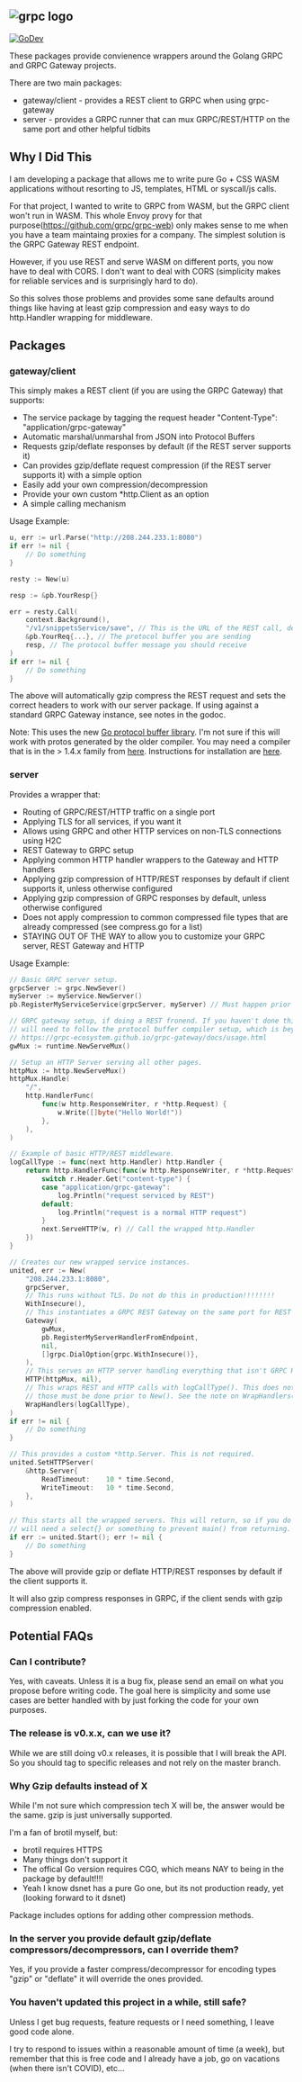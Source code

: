![grpc logo](https://raw.githubusercontent.com/cncf/artwork/master/projects/grpc/horizontal/color/grpc-horizontal-color.png)
---
[![GoDev](https://img.shields.io/static/v1?label=godev&message=reference&color=00add8)](https://pkg.go.dev/github.com/johnsiilver/grpc/server)

These packages provide convienence wrappers around the Golang GRPC and GRPC Gateway projects.

There are two main packages:
- gateway/client - provides a REST client to GRPC when using grpc-gateway
- server - provides a GRPC runner that can mux GRPC/REST/HTTP on the same port and other helpful tidbits

## Why I Did This

I am developing a package that allows me to write pure Go + CSS WASM applications without resorting to JS, templates, HTML or syscall/js calls.

For that project, I wanted to write to GRPC from WASM, but the GRPC client won't run in WASM. This whole Envoy provy for that purpose(https://github.com/grpc/grpc-web) only makes sense to me when you have a team maintaing proxies for a company. The simplest solution is the GRPC Gateway REST endpoint.  

However, if you use REST and serve WASM on different ports, you now have to deal with CORS. I don't want to deal with CORS (simplicity makes for reliable services and is surprisingly hard to do).

So this solves those problems and provides some sane defaults around things like having at least gzip compression and easy ways to do http.Handler wrapping for middleware.

## Packages

### gateway/client

This simply makes a REST client (if you are using the GRPC Gateway) that supports:
- The service package by tagging the request header "Content-Type": "application/grpc-gateway"
- Automatic marshal/unmarshal from JSON into Protocol Buffers
- Requests gzip/deflate responses by default (if the REST server supports it)
- Can provides gzip/deflate request compression (if the REST server supports it) with a simple option
- Easily add your own compression/decompression
- Provide your own custom *http.Client as an option
- A simple calling mechanism

Usage Example:

```go
u, err := url.Parse("http://208.244.233.1:8080")
if err != nil {
    // Do something
}

resty := New(u)

resp := &pb.YourResp{}

err = resty.Call(
    context.Background(),
    "/v1/snippetsService/save", // This is the URL of the REST call, defined in your proto file
    &pb.YourReq{...}, // The protocol buffer you are sending
    resp, // The protocol buffer message you should receive
)
if err != nil {
    // Do something
}
```
The above will automatically gzip compress the REST request and sets the correct headers to work with our server package. If using against a standard GRPC Gateway instance, see notes in the godoc.

Note: This uses the new [Go protocol buffer library](https://blog.golang.org/protobuf-apiv2). I'm
not sure if this will work with protos generated by the older compiler. You may need a compiler that is in the > 1.4.x family from [here](https://github.com/golang/protobuf/). Instructions for installation are [here](https://grpc.io/docs/languages/go/quickstart/).

### server

Provides a wrapper that:
- Routing of GRPC/REST/HTTP traffic on a single port
- Applying TLS for all services, if you want it
- Allows using GRPC and other HTTP services on non-TLS connections using H2C
- REST Gateway to GRPC setup
- Applying common HTTP handler wrappers to the Gateway and HTTP handlers
- Applying gzip compression of HTTP/REST responses by default if client supports it, unless otherwise configured
- Applying gzip compression of GRPC responses by default, unless otherwise configured
- Does not apply compression to common compressed file types that are already compressed (see compress.go for a list)
- STAYING OUT OF THE WAY to allow you to customize your GRPC server, REST Gateway and HTTP

Usage Example:

```go
// Basic GRPC server setup.
grpcServer := grpc.NewSever()
myServer := myService.NewServer()
pb.RegisterMyServiceService(grpcServer, myServer) // Must happen prior to New() call.

// GRPC gateway setup, if doing a REST fronend. If you haven't done this before, you
// will need to follow the protocol buffer compiler setup, which is beyond the scope of this.
// https://grpc-ecosystem.github.io/grpc-gateway/docs/usage.html
gwMux := runtime.NewServeMux()

// Setup an HTTP Server serving all other pages.
httpMux := http.NewServeMux()
httpMux.Handle(
    "/",
    http.HandlerFunc(
        func(w http.ResponseWriter, r *http.Request) {
            w.Write([]byte("Hello World!"))
        },
    ),
)

// Example of basic HTTP/REST middleware.
logCallType := func(next http.Handler) http.Handler {
    return http.HandlerFunc(func(w http.ResponseWriter, r *http.Request){
        switch r.Header.Get("content-type") {
        case "application/grpc-gateway":
            log.Println("request serviced by REST")
        default:
            log.Println("request is a normal HTTP request")
        }
        next.ServeHTTP(w, r) // Call the wrapped http.Handler
    })
}

// Creates our new wrapped service instances.
united, err := New(
    "208.244.233.1:8080",
    grpcServer,
    // This runs without TLS. Do not do this in production!!!!!!!!
    WithInsecure(),
    // This instantiates a GRPC REST Gateway on the same port for REST clients.
    Gateway(
        gwMux,
        pb.RegisterMyServerHandlerFromEndpoint,
        nil,
        []grpc.DialOption{grpc.WithInsecure()},
    ),
    // This serves an HTTP server handling everything that isn't GRPC REST on the same port.
    HTTP(httpMux, nil),
    // This wraps REST and HTTP calls with logCallType(). This does not wrap GRPC calls,
    // those must be done prior to New(). See the note on WrapHandlers().
    WrapHandlers(logCallType),
)
if err != nil {
    // Do something
}

// This provides a custom *http.Server. This is not required.
united.SetHTTPServer(
    &http.Server{
        ReadTimeout:    10 * time.Second,
        WriteTimeout:   10 * time.Second,
    },
)

// This starts all the wrapped servers. This will return, so if you do this in main() you
// will need a select{} or something to prevent main() from returning.
if err := united.Start(); err != nil {
    // Do something
}
```
The above will provide gzip or deflate HTTP/REST responses by default if the client supports it.

It will also gzip compress responses in GRPC, if the client sends with gzip compression enabled.

## Potential FAQs

### Can I contribute?

Yes, with caveats. Unless it is a bug fix, please send an email on what you propose before writing code. The goal here is simplicity and some use cases are better handled with by just forking the code for your own purposes.

### The release is v0.x.x, can we use it?

While we are still doing v0.x releases, it is possible that I will break the API. So you should tag to specific releases and not rely on the master branch.

### Why Gzip defaults instead of X

While I'm not sure which compression tech X will be, the answer would be the same. gzip is just universally supported.

I'm a fan of brotil myself, but:

- brotil requires HTTPS
- Many things don't support it
- The offical Go version requires CGO, which means NAY to being in the package by default!!!!
- Yeah I know dsnet has a pure Go one, but its not production ready, yet (looking forward to it dsnet)

Package includes options for adding other compression methods.

### In the server you provide default gzip/deflate compressors/decompressors, can I override them?

Yes, if you provide a faster compress/decompressor for encoding types "gzip" or "deflate" it will override the ones provided.

### You haven't updated this project in a while, still safe?

Unless I get bug requests, feature requests or I need something, I leave good code alone.

I try to respond to issues within a reasonable amount of time (a week), but remember that this is free code and I already have a job, go on vacations (when there isn't COVID), etc...

